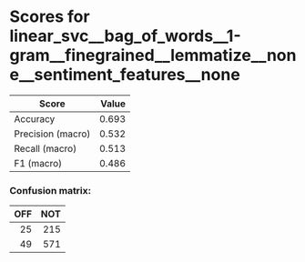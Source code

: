 # Scores for linear_svc__bag_of_words__1-gram__finegrained__lemmatize__none__sentiment_features__none
|      Score      |Value|
|-----------------|----:|
|Accuracy         |0.693|
|Precision (macro)|0.532|
|Recall (macro)   |0.513|
|F1 (macro)       |0.486|

### Confusion matrix:
|OFF|NOT|
|--:|--:|
| 25|215|
| 49|571|
